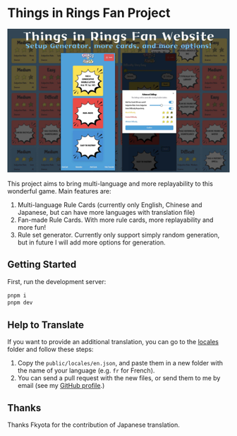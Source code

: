 # Things in Rings Fan Project

![Things in Rings Fan Website](https://raw.githubusercontent.com/Ender-Wiggin2019/Things-In-Rings/refs/heads/main/src/app/opengraph-image.jpg)

This project aims to bring multi-language and more replayability to this wonderful game.
Main features are:

1. Multi-language Rule Cards (currently only English, Chinese and Japanese, but can have more languages with translation file)
2. Fan-made Rule Cards. With more rule cards, more replayability and more fun!
3. Rule set generator. Currently only support simply random generation, but in future I will add more options for generation.

## Getting Started

First, run the development server:

```bash
pnpm i
pnpm dev
```

## Help to Translate

If you want to provide an additional translation, you can go to the [locales](https://github.com/Ender-Wiggin2019/Things-In-Rings/tree/main/public/locales) folder and follow these steps:

1. Copy the `public/locales/en.json`, and paste them in a new folder with the name of your language (e.g. `fr` for French).
2. You can send a pull request with the new files, or send them to me by email (see my [GitHub profile](https://github.com/Ender-Wiggin2019).)

## Thanks

Thanks Fkyota for the contribution of Japanese translation.
